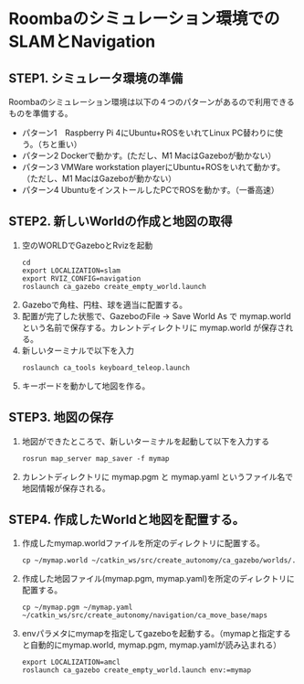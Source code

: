 # Roombaのシミュレーション環境でのSLAMとNavigation

## STEP1. シミュレータ環境の準備

Roombaのシミュレーション環境は以下の４つのパターンがあるので利用できるものを準備する。

* パターン1　Raspberry Pi 4にUbuntu+ROSをいれてLinux PC替わりに使う。（ちと重い）
* パターン2  Dockerで動かす。(ただし、M1 MacはGazeboが動かない）
* パターン3  VMWare workstation playerにUbuntu+ROSをいれて動かす。（ただし、M1 MacはGazeboが動かない）
* パターン4  UbuntuをインストールしたPCでROSを動かす。（一番高速） 

## STEP2. 新しいWorldの作成と地図の取得

1. 空のWORLDでGazeboとRvizを起動
    ```
    cd
    export LOCALIZATION=slam
    export RVIZ_CONFIG=navigation
    roslaunch ca_gazebo create_empty_world.launch
    ```
1. Gazeboで角柱、円柱、球を適当に配置する。
1. 配置が完了した状態で、GazeboのFile -> Save World As で mymap.world という名前で保存する。カレントディレクトリに mymap.world が保存される。
1. 新しいターミナルで以下を入力
    ```
    roslaunch ca_tools keyboard_teleop.launch
    ```
1. キーボードを動かして地図を作る。

## STEP3. 地図の保存

1. 地図ができたところで、新しいターミナルを起動して以下を入力する
    ```
    rosrun map_server map_saver -f mymap
    ```
1. カレントディレクトリに mymap.pgm と mymap.yaml というファイル名で地図情報が保存される。

## STEP4. 作成したWorldと地図を配置する。

1. 作成したmymap.worldファイルを所定のディレクトリに配置する。

    ```
    cp ~/mymap.world ~/catkin_ws/src/create_autonomy/ca_gazebo/worlds/.
    ```

1. 作成した地図ファイル(mymap.pgm, mymap.yaml)を所定のディレクトリに配置する。
    ```
    cp ~/mymap.pgm ~/mymap.yaml ~/catkin_ws/src/create_autonomy/navigation/ca_move_base/maps
    ```

1. envパラメタにmymapを指定してgazeboを起動する。（mymapと指定すると自動的にmymap.world, mymap.pgm, mymap.yamlが読み込まれる）
    ```
    export LOCALIZATION=amcl
    roslaunch ca_gazebo create_empty_world.launch env:=mymap
    ```




